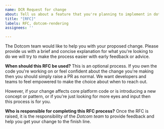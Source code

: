 ```yaml
---
name: DCR Request for change
about: Tell us about a feature that you're planning to implement in dotcom rendering
title: "[RFC]"
labels: RFC, dotcom-rendering
assignees: ''

---
```


The Dotcom team would like to help you with your proposed change. Please provide us with a brief and concise explanation for what you're looking to do we will try to make the process easier with early feedback or advice.

**When should this RFC be used?**
This is an optional process. If you own the code you're working on or feel confident about the change you're making then you should simply raise a PR as normal. We want developers and teams to feel empowered to make the choice about when to reach out.

However, if your change affects core platform code or is introducing a new concept or pattern, or if you're just looking for more eyes and input then this process is for you.

**Who is responsible for completing this RFC process?**
Once the RFC is raised, it is the responsibility of the _Dotcom team_ to provide feedback and help you get your change to the finish line.
